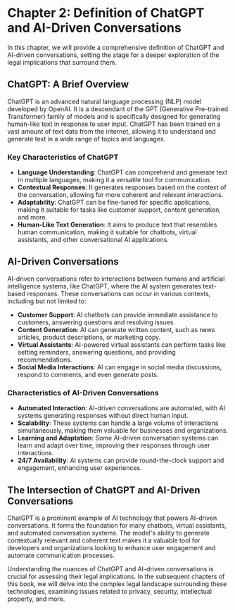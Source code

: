 Chapter 2: Definition of ChatGPT and AI-Driven Conversations
============================================================

In this chapter, we will provide a comprehensive definition of ChatGPT and AI-driven conversations, setting the stage for a deeper exploration of the legal implications that surround them.

ChatGPT: A Brief Overview
-------------------------

ChatGPT is an advanced natural language processing (NLP) model developed by OpenAI. It is a descendant of the GPT (Generative Pre-trained Transformer) family of models and is specifically designed for generating human-like text in response to user input. ChatGPT has been trained on a vast amount of text data from the internet, allowing it to understand and generate text in a wide range of topics and languages.

### Key Characteristics of ChatGPT

* **Language Understanding**: ChatGPT can comprehend and generate text in multiple languages, making it a versatile tool for communication.
* **Contextual Responses**: It generates responses based on the context of the conversation, allowing for more coherent and relevant interactions.
* **Adaptability**: ChatGPT can be fine-tuned for specific applications, making it suitable for tasks like customer support, content generation, and more.
* **Human-Like Text Generation**: It aims to produce text that resembles human communication, making it suitable for chatbots, virtual assistants, and other conversational AI applications.

AI-Driven Conversations
-----------------------

AI-driven conversations refer to interactions between humans and artificial intelligence systems, like ChatGPT, where the AI system generates text-based responses. These conversations can occur in various contexts, including but not limited to:

* **Customer Support**: AI chatbots can provide immediate assistance to customers, answering questions and resolving issues.
* **Content Generation**: AI can generate written content, such as news articles, product descriptions, or marketing copy.
* **Virtual Assistants**: AI-powered virtual assistants can perform tasks like setting reminders, answering questions, and providing recommendations.
* **Social Media Interactions**: AI can engage in social media discussions, respond to comments, and even generate posts.

### Characteristics of AI-Driven Conversations

* **Automated Interaction**: AI-driven conversations are automated, with AI systems generating responses without direct human input.
* **Scalability**: These systems can handle a large volume of interactions simultaneously, making them valuable for businesses and organizations.
* **Learning and Adaptation**: Some AI-driven conversation systems can learn and adapt over time, improving their responses through user interactions.
* **24/7 Availability**: AI systems can provide round-the-clock support and engagement, enhancing user experiences.

The Intersection of ChatGPT and AI-Driven Conversations
-------------------------------------------------------

ChatGPT is a prominent example of AI technology that powers AI-driven conversations. It forms the foundation for many chatbots, virtual assistants, and automated conversation systems. The model's ability to generate contextually relevant and coherent text makes it a valuable tool for developers and organizations looking to enhance user engagement and automate communication processes.

Understanding the nuances of ChatGPT and AI-driven conversations is crucial for assessing their legal implications. In the subsequent chapters of this book, we will delve into the complex legal landscape surrounding these technologies, examining issues related to privacy, security, intellectual property, and more.
